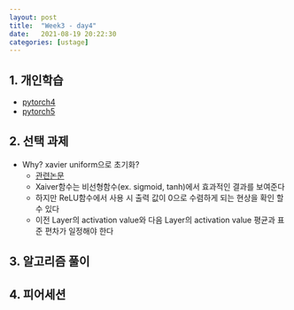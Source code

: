 ```yaml
---
layout: post
title:  "Week3 - day4"
date:   2021-08-19 20:22:30
categories: [ustage]
---
```


## 1. 개인학습
* [pytorch4](https://kyunghyunlim.github.io/pytorch/ml_ai/2021/08/19/Pytorch_4.html)
* [pytorch5](https://kyunghyunlim.github.io/pytorch/ml_ai/2021/08/19/Pytorch_5.html)
	
## 2. 선택 과제
* Why?  xavier uniform으로 초기화? 
    * [관련논문](https://proceedings.mlr.press/v9/glorot10a/glorot10a.pdf)
    * Xaiver함수는 비선형함수(ex. sigmoid, tanh)에서 효과적인 결과를 보여준다
    * 하지만 ReLU함수에서 사용 시 출력 값이 0으로 수렴하게 되는 현상을 확인 할 수 있다 
    * 이전 Layer의 activation value와 다음 Layer의 activation value 평균과 표준 편차가 일정해야 한다

## 3. 알고리즘 풀이

## 4. 피어세션


